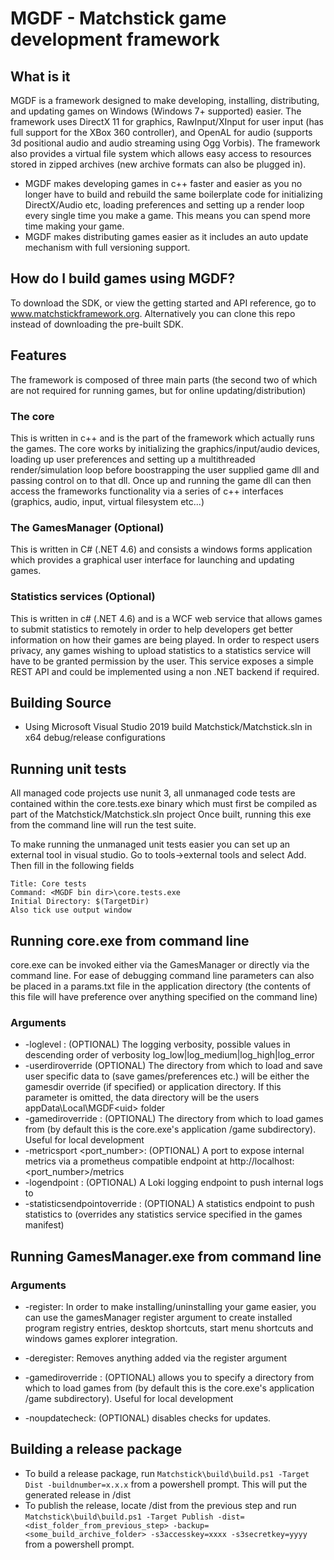 MGDF - Matchstick game development framework
============================================

What is it
----------

MGDF is a framework designed to make developing, installing, distributing, and updating games on Windows (Windows 7+ supported) easier. The framework uses DirectX 11 for graphics, RawInput/XInput for user input (has full support for the XBox 360 controller), and OpenAL for audio (supports 3d positional audio and audio streaming using Ogg Vorbis). The framework also provides a virtual file system which allows easy access to resources stored in zipped archives (new archive formats can also be plugged in).

* MGDF makes developing games in c++ faster and easier as you no longer have to build and rebuild the same boilerplate code for initializing DirectX/Audio etc, loading preferences and setting up a render loop every single time you make a game. This means you can spend more time making your game.
* MGDF makes distributing games easier as it includes an auto update mechanism with full versioning support.

How do I build games using MGDF?
--------------------------------
To download the SDK, or view the getting started and API reference, go to www.matchstickframework.org. Alternatively you can clone this repo instead of downloading the pre-built SDK.

Features
--------
The framework is composed of three main parts (the second two of which are not required for running games, but for online updating/distribution)

### The core
This is written in c++ and is the part of the framework which actually runs the games. The core works by initializing the graphics/input/audio devices, loading up user preferences and setting up a multithreaded render/simulation loop before boostrapping the user supplied game dll and passing control on to that dll. Once up and running the game dll can then access the frameworks functionality via a series of c++ interfaces (graphics, audio, input, virtual filesystem etc...)

### The GamesManager (Optional)
This is written in C# (.NET 4.6) and consists a windows forms application which provides a graphical user interface for launching and updating games.

### Statistics services (Optional)
This is written in c# (.NET 4.6) and is a WCF web service that allows games to submit statistics to remotely in order to help developers get better information on how their games are being played. In order to respect users privacy, any games wishing to upload statistics to a statistics service will have to be granted permission by the user. This service exposes a simple REST API and could be implemented using a non .NET backend if required.

Building Source
---------------

* Using Microsoft Visual Studio 2019 build Matchstick/Matchstick.sln in x64 debug/release configurations

Running unit tests
------------------
All managed code projects use nunit 3,	all unmanaged code tests are contained within the core.tests.exe binary which must first be compiled as part of the Matchstick/Matchstick.sln project Once built, running this exe from the command line will run the test suite.

To make running the unmanaged unit tests easier you can set up an external tool in visual studio. Go to tools->external tools and select Add. Then fill in the following fields

    Title: Core tests
    Command: <MGDF bin dir>\core.tests.exe
    Initial Directory: $(TargetDir)
    Also tick use output window

Running core.exe from command line
----------------------------------
core.exe can be invoked either via the GamesManager or directly via the command line. 
For ease of debugging command line parameters can also be placed in a params.txt file in the application directory (the contents of this file will have preference over anything specified on the command line)

### Arguments
* -loglevel <level>: (OPTIONAL) The logging verbosity, possible values in descending order of verbosity log_low|log_medium|log_high|log_error
* -userdiroverride (OPTIONAL) The directory from which to load and save user specific data to (save games/preferences etc.) will be either the gamesdir override (if specified) or application directory. If this parameter is omitted, the data directory will be the users appData\Local\MGDF\<uid> folder
* -gamediroverride <directory>: (OPTIONAL) The directory from which to load games from (by default this is the core.exe's application /game subdirectory). Useful for local development
* -metricsport <port_number>: (OPTIONAL) A port to expose internal metrics via a prometheus compatible endpoint at http://localhost:<port_number>/metrics
* -logendpoint <url>: (OPTIONAL) A Loki logging endpoint to push internal logs to
* -statisticsendpointoverride <url>: (OPTIONAL) A statistics endpoint to push statistics to (overrides any statistics service specified in the games manifest)

Running GamesManager.exe from command line
------------------------------------------

### Arguments
* -register: In order to make installing/uninstalling your game easier, you can use the gamesManager register argument to create installed program registry entries, desktop shortcuts, start menu shortcuts and windows games explorer integration.

* -deregister: Removes anything added via the register argument
 
* -gamediroverride <directory>: (OPTIONAL) allows you to specify a directory from which to load games from (by default this is the core.exe's application /game subdirectory). Useful for local development

* -noupdatecheck: (OPTIONAL) disables checks for updates.

Building a release package
--------------------------

* To build a release package, run `Matchstick\build\build.ps1 -Target Dist -buildnumber=x.x.x` from a powershell prompt. This will put the generated release in /dist
* To publish the release, locate /dist from the previous step and run `Matchstick\build\build.ps1 -Target Publish -dist=<dist_folder_from_previous_step> -backup=<some_build_archive_folder> -s3accesskey=xxxx -s3secretkey=yyyy` from a powershell prompt.
